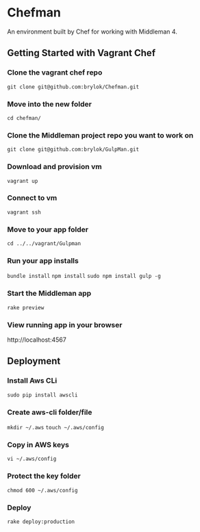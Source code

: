# Chefman
An environment built by Chef for working with Middleman 4.

## Getting Started with Vagrant Chef


### Clone the vagrant chef repo
`git clone git@github.com:brylok/Chefman.git`

### Move into the new folder
`cd chefman/`

### Clone the Middleman project repo you want to work on
`git clone git@github.com:brylok/GulpMan.git`

### Download and provision vm
`vagrant up`

### Connect to vm
`vagrant ssh`

### Move to your app folder
`cd ../../vagrant/Gulpman`

### Run your app installs
`bundle install`
`npm install`
`sudo npm install gulp -g`

### Start the Middleman app
`rake preview`

### View running app in your browser
http://localhost:4567



## Deployment
### Install Aws CLi
`sudo pip install awscli`

### Create aws-cli folder/file
`mkdir ~/.aws`
`touch ~/.aws/config`

### Copy in AWS keys
`vi ~/.aws/config`


### Protect the key folder
`chmod 600 ~/.aws/config`


### Deploy
`rake deploy:production`

